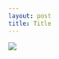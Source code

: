 ```yaml
---
layout: post
title: Title
---
```


<img class="img-left" align="left" src="{{ site.url }}/images/">
